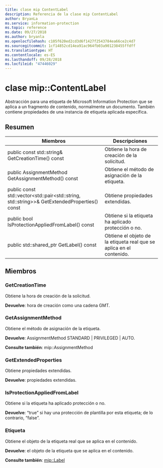 ```yaml
---
title: clase mip ContentLabel
description: Referencia de la clase mip ContentLabel
author: BryanLa
ms.service: information-protection
ms.topic: reference
ms.date: 09/27/2018
ms.author: bryanla
ms.openlocfilehash: c105f620ed2cd3d6f1427f2543784ea66ce2c4d7
ms.sourcegitcommit: 1cf14852cd14ea91ac964fb03a901238455ffdff
ms.translationtype: HT
ms.contentlocale: es-ES
ms.lasthandoff: 09/28/2018
ms.locfileid: "47446029"
---
```

# <a name="class-mipcontentlabel"></a>clase mip::ContentLabel 
Abstracción para una etiqueta de Microsoft Information Protection que se aplica a un fragmento de contenido, normalmente un documento.
También contiene propiedades de una instancia de etiqueta aplicada específica.
  
## <a name="summary"></a>Resumen
 Miembros                        | Descripciones                                
--------------------------------|---------------------------------------------
 public const std::string& GetCreationTime() const  |  Obtiene la hora de creación de la solicitud.
 public AssignmentMethod GetAssignmentMethod() const  |  Obtiene el método de asignación de la etiqueta.
public const std::vector<std::pair<std::string, std::string>>& GetExtendedProperties() const  |  Obtiene propiedades extendidas.
 public bool IsProtectionAppliedFromLabel() const  |  Obtiene si la etiqueta ha aplicado protección o no.
public std::shared_ptr<Label> GetLabel() const  |  Obtiene el objeto de la etiqueta real que se aplica en el contenido.
  
## <a name="members"></a>Miembros
  
### <a name="getcreationtime"></a>GetCreationTime
Obtiene la hora de creación de la solicitud.

  
**Devuelve**: hora de creación como una cadena GMT.
  
### <a name="getassignmentmethod"></a>GetAssignmentMethod
Obtiene el método de asignación de la etiqueta.

  
**Devuelve**: AssignmentMethod STANDARD | PRIVILEGED | AUTO. 
  
**Consulte también**: mip::AssignmentMethod
  
### <a name="getextendedproperties"></a>GetExtendedProperties
Obtiene propiedades extendidas.

  
**Devuelve**: propiedades extendidas.
  
### <a name="isprotectionappliedfromlabel"></a>IsProtectionAppliedFromLabel
Obtiene si la etiqueta ha aplicado protección o no.

  
**Devuelve**: “true” si hay una protección de plantilla por esta etiqueta; de lo contrario, “false”.
  
### <a name="label"></a>Etiqueta
Obtiene el objeto de la etiqueta real que se aplica en el contenido.

  
**Devuelve**: el objeto de la etiqueta que se aplica en el contenido. 
  
**Consulte también**: [mip::Label](class_mip_label.md)